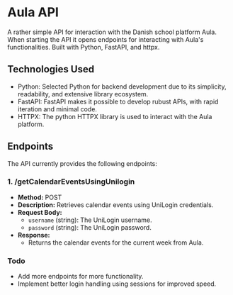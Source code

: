 # Aula API
A rather simple API for interaction with the Danish school platform Aula. When starting the API it opens endpoints for interacting with Aula's functionalities. Built with Python, FastAPI, and httpx.

## Technologies Used
- Python: Selected Python for backend development due to its simplicity, readability, and extensive library ecosystem.
- FastAPI: FastAPI makes it possible to develop rubust APIs, with rapid iteration and minimal code.
- HTTPX: The python HTTPX library is used to interact with the Aula platform.

## Endpoints
The API currently provides the following endpoints:

### 1. /getCalendarEventsUsingUnilogin
- **Method:** POST
- **Description:** Retrieves calendar events using UniLogin credentials.
- **Request Body:**
  - `username` (string): The UniLogin username.
  - `password` (string): The UniLogin password.
- **Response:**
  - Returns the calendar events for the current week from Aula.

### Todo
- Add more endpoints for more functionality.
- Implement better login handling using sessions for improved speed.
